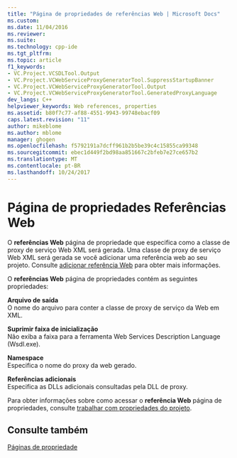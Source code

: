```yaml
---
title: "Página de propriedades de referências Web | Microsoft Docs"
ms.custom: 
ms.date: 11/04/2016
ms.reviewer: 
ms.suite: 
ms.technology: cpp-ide
ms.tgt_pltfrm: 
ms.topic: article
f1_keywords:
- VC.Project.VCSDLTool.Output
- VC.Project.VCWebServiceProxyGeneratorTool.SuppressStartupBanner
- VC.Project.VCWebServiceProxyGeneratorTool.Output
- VC.Project.VCWebServiceProxyGeneratorTool.GeneratedProxyLanguage
dev_langs: C++
helpviewer_keywords: Web references, properties
ms.assetid: b80f7c77-af88-4551-9943-99748ebacf09
caps.latest.revision: "11"
author: mikeblome
ms.author: mblome
manager: ghogen
ms.openlocfilehash: f5792191a7dcff961b2b5be39c4c15855ca99348
ms.sourcegitcommit: ebec1d449f2bd98aa851667c2bfeb7e27ce657b2
ms.translationtype: MT
ms.contentlocale: pt-BR
ms.lasthandoff: 10/24/2017
---
```

# <a name="web-references-property-page"></a>Página de propriedades Referências Web
O **referências Web** página de propriedade que especifica como a classe de proxy de serviço Web XML será gerada. Uma classe de proxy de serviço Web XML será gerada se você adicionar uma referência web ao seu projeto. Consulte [adicionar referência Web](http://msdn.microsoft.com/en-us/bdf05776-c591-40af-bfd7-e1e2aa1e87b5) para obter mais informações.  
  
 O **referências Web** página de propriedades contém as seguintes propriedades:  
  
 **Arquivo de saída**  
 O nome do arquivo para conter a classe de proxy de serviço da Web em XML.  
  
 **Suprimir faixa de inicialização**  
 Não exiba a faixa para a ferramenta Web Services Description Language (Wsdl.exe).  
  
 **Namespace**  
 Especifica o nome do proxy da web gerado.  
  
 **Referências adicionais**  
 Especifica as DLLs adicionais consultadas pela DLL de proxy.  
  
 Para obter informações sobre como acessar o **referência Web** página de propriedades, consulte [trabalhar com propriedades do projeto](../ide/working-with-project-properties.md).  
  
## <a name="see-also"></a>Consulte também  
 [Páginas de propriedade](../ide/property-pages-visual-cpp.md)